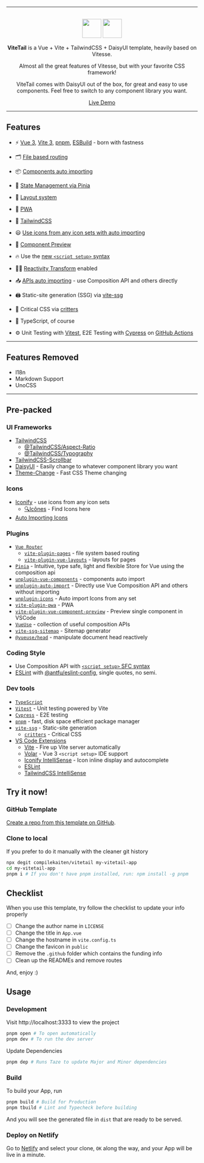 - - - -

<br>

<div align="center">
  <img height="50" src="https://api.iconify.design/logos:vitejs.svg?color=%23888888"/>
  <img height="50" src="https://api.iconify.design/logos:tailwindcss-icon.svg?color=%23888888"/>
</div>

<p align='center'>
<b>ViteTail</b> is a Vue + Vite + TailwindCSS + DaisyUI template, heavily based on Vitesse.
</p>

<p align='center'>
Almost all the great features of Vitesse, but with your favorite CSS framework!
</p>

<p align='center'>
ViteTail comes with DaisyUI out of the box, for great and easy to use components. Feel free to switch to any component library you want.
</p>

<p align='center'>
<a href="https://vitetail.netlify.app/">Live Demo</a>
</p>

- - - -
## Features

- ⚡️ [Vue 3](https://github.com/vuejs/core), [Vite 3](https://github.com/vitejs/vite), [pnpm](https://pnpm.io/), [ESBuild](https://github.com/evanw/esbuild) - born with fastness

- 🗂 [File based routing](./src/pages)

- 📦 [Components auto importing](./src/components)

- 🍍 [State Management via Pinia](https://pinia.vuejs.org/)

- 📑 [Layout system](./src/layouts)

- 📲 [PWA](https://github.com/antfu/vite-plugin-pwa)

- 🎨 [TailwindCSS](https://tailwindcss.com/)

- 😃 [Use icons from any icon sets with auto importing](https://github.com/antfu/unplugin-icons)

- 🔎 [Component Preview](https://github.com/johnsoncodehk/vite-plugin-vue-component-preview)

- 🔥 Use the [new `<script setup>` syntax](https://github.com/vuejs/rfcs/pull/227)

- 🤙🏻 [Reactivity Transform](https://vuejs.org/guide/extras/reactivity-transform.html) enabled

- 📥 [APIs auto importing](https://github.com/antfu/unplugin-auto-import) - use Composition API and others directly

- 🖨 Static-site generation (SSG) via [vite-ssg](https://github.com/antfu/vite-ssg)

- 🦔 Critical CSS via [critters](https://github.com/GoogleChromeLabs/critters)

- 🦾 TypeScript, of course

- ⚙️ Unit Testing with [Vitest](https://github.com/vitest-dev/vitest), E2E Testing with [Cypress](https://cypress.io/) on [GitHub Actions](https://github.com/features/actions)

- - - -
## Features Removed
-  I18n
-  Markdown Support
-  UnoCSS

- - - -
## Pre-packed

### UI Frameworks

- [TailwindCSS](https://tailwindcss.com/)
  - [@TailwindCSS/Aspect-Ratio](https://github.com/tailwindlabs/tailwindcss-aspect-ratio)
  - [@TailwindCSS/Typography](https://github.com/tailwindlabs/tailwindcss-typography)
- [TailwindCSS-Scrollbar](https://github.com/adoxography/tailwind-scrollbar)
- [DaisyUI](https://daisyui.com/) - Easily change to whatever component library you want
- [Theme-Change](https://github.com/saadeghi/theme-change) - Fast CSS Theme changing

### Icons

- [Iconify](https://iconify.design) - use icons from any icon sets
  - [🔍Icônes](https://icones.netlify.app/) - Find Icons here
- [Auto Importing Icons](https://github.com/antfu/unplugin-icons)

### Plugins

- [`Vue Router`](https://github.com/vuejs/router)
  - [`vite-plugin-pages`](https://github.com/hannoeru/vite-plugin-pages) - file system based routing
  - [`vite-plugin-vue-layouts`](https://github.com/JohnCampionJr/vite-plugin-vue-layouts) - layouts for pages
- [`Pinia`](https://pinia.vuejs.org) - Intuitive, type safe, light and flexible Store for Vue using the composition api
- [`unplugin-vue-components`](https://github.com/antfu/unplugin-vue-components) - components auto import
- [`unplugin-auto-import`](https://github.com/antfu/unplugin-auto-import) - Directly use Vue Composition API and others without importing
- [`unplugin-icons`](https://github.com/antfu/unplugin-icons) - Auto import Icons from any set
- [`vite-plugin-pwa`](https://github.com/antfu/vite-plugin-pwa) - PWA
- [`vite-plugin-vue-component-preview`](https://github.com/johnsoncodehk/vite-plugin-vue-component-preview) - Preview single component in VSCode
- [`VueUse`](https://github.com/antfu/vueuse) - collection of useful composition APIs
- [`vite-ssg-sitemap`](https://github.com/jbaubree/vite-ssg-sitemap) - Sitemap generator
- [`@vueuse/head`](https://github.com/vueuse/head) - manipulate document head reactively

### Coding Style

- Use Composition API with [`<script setup>` SFC syntax](https://github.com/vuejs/rfcs/pull/227)
- [ESLint](https://eslint.org/) with [@antfu/eslint-config](https://github.com/antfu/eslint-config), single quotes, no semi.

### Dev tools

- [`TypeScript`](https://www.typescriptlang.org/)
- [`Vitest`](https://github.com/vitest-dev/vitest) - Unit testing powered by Vite
- [`Cypress`](https://cypress.io/) - E2E testing
- [`pnpm`](https://pnpm.js.org/) - fast, disk space efficient package manager
- [`vite-ssg`](https://github.com/antfu/vite-ssg) - Static-site generation
  - [`critters`](https://github.com/GoogleChromeLabs/critters) - Critical CSS
- [VS Code Extensions](./.vscode/extensions.json)
  - [Vite](https://marketplace.visualstudio.com/items?itemName=antfu.vite) - Fire up Vite server automatically
  - [Volar](https://marketplace.visualstudio.com/items?itemName=Vue.volar) - Vue 3 `<script setup>` IDE support
  - [Iconify IntelliSense](https://marketplace.visualstudio.com/items?itemName=antfu.iconify) - Icon inline display and autocomplete
  - [ESLint](https://marketplace.visualstudio.com/items?itemName=dbaeumer.vscode-eslint)
  - [TailwindCSS IntelliSense](https://marketplace.visualstudio.com/items?itemName=bradlc.vscode-tailwindcss)

## Try it now!
### GitHub Template

[Create a repo from this template on GitHub](https://github.com/compilekaiten/ViteTail/generate).

### Clone to local

If you prefer to do it manually with the cleaner git history

```bash
npx degit compilekaiten/vitetail my-vitetail-app
cd my-vitetail-app
pnpm i # If you don't have pnpm installed, run: npm install -g pnpm
```

## Checklist

When you use this template, try follow the checklist to update your info properly

- [ ] Change the author name in `LICENSE`
- [ ] Change the title in `App.vue`
- [ ] Change the hostname in `vite.config.ts`
- [ ] Change the favicon in `public`
- [ ] Remove the `.github` folder which contains the funding info
- [ ] Clean up the READMEs and remove routes

And, enjoy :)

## Usage

### Development

Visit http://localhost:3333 to view the project

```bash
pnpm open # To open automatically
pnpm dev # To run the dev server
```

Update Dependencies

```bash
pnpm dep # Runs Taze to update Major and Minor dependencies
```

### Build

To build your App, run

```bash
pnpm build # Build for Production
pnpm tbuild # Lint and Typecheck before building
```

And you will see the generated file in `dist` that are ready to be served.

### Deploy on Netlify

Go to [Netlify](https://app.netlify.com/start) and select your clone, `OK` along the way, and your App will be live in a minute.
